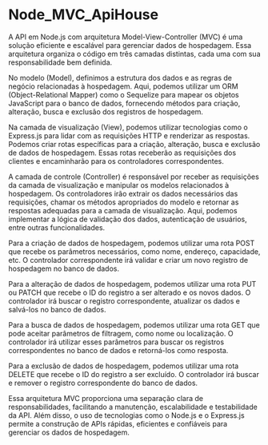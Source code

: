 # Node_MVC_ApiHouse

A API em Node.js com arquitetura Model-View-Controller (MVC) é uma solução eficiente e escalável para gerenciar dados de hospedagem. Essa arquitetura organiza o código em três camadas distintas, cada uma com sua responsabilidade bem definida.

No modelo (Model), definimos a estrutura dos dados e as regras de negócio relacionadas à hospedagem. Aqui, podemos utilizar um ORM (Object-Relational Mapper) como o Sequelize para mapear os objetos JavaScript para o banco de dados, fornecendo métodos para criação, alteração, busca e exclusão dos registros de hospedagem.

Na camada de visualização (View), podemos utilizar tecnologias como o Express.js para lidar com as requisições HTTP e renderizar as respostas. Podemos criar rotas específicas para a criação, alteração, busca e exclusão de dados de hospedagem. Essas rotas receberão as requisições dos clientes e encaminharão para os controladores correspondentes.

A camada de controle (Controller) é responsável por receber as requisições da camada de visualização e manipular os modelos relacionados à hospedagem. Os controladores irão extrair os dados necessários das requisições, chamar os métodos apropriados do modelo e retornar as respostas adequadas para a camada de visualização. Aqui, podemos implementar a lógica de validação dos dados, autenticação de usuários, entre outras funcionalidades.

Para a criação de dados de hospedagem, podemos utilizar uma rota POST que recebe os parâmetros necessários, como nome, endereço, capacidade, etc. O controlador correspondente irá validar e criar um novo registro de hospedagem no banco de dados.

Para a alteração de dados de hospedagem, podemos utilizar uma rota PUT ou PATCH que recebe o ID do registro a ser alterado e os novos dados. O controlador irá buscar o registro correspondente, atualizar os dados e salvá-los no banco de dados.

Para a busca de dados de hospedagem, podemos utilizar uma rota GET que pode aceitar parâmetros de filtragem, como nome ou localização. O controlador irá utilizar esses parâmetros para buscar os registros correspondentes no banco de dados e retorná-los como resposta.

Para a exclusão de dados de hospedagem, podemos utilizar uma rota DELETE que recebe o ID do registro a ser excluído. O controlador irá buscar e remover o registro correspondente do banco de dados.

Essa arquitetura MVC proporciona uma separação clara de responsabilidades, facilitando a manutenção, escalabilidade e testabilidade da API. Além disso, o uso de tecnologias como o Node.js e o Express.js permite a construção de APIs rápidas, eficientes e confiáveis para gerenciar os dados de hospedagem.
